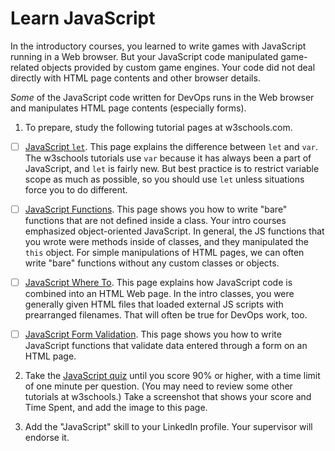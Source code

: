 # Learn JavaScript

In the introductory courses, you learned to write games with JavaScript running in a Web browser. But your JavaScript code manipulated game-related objects provided by custom game engines. Your code did not deal directly with HTML page contents and other browser details.

*Some* of the JavaScript code written for DevOps runs in the Web browser and manipulates HTML page contents (especially forms). 

1. To prepare, study the following tutorial pages at w3schools.com.

- [ ] [JavaScript `let`](). This page explains the difference between `let` and `var`. The w3schools tutorials use `var` because it has always been a part of JavaScript, and `let` is fairly new. But best practice is to restrict variable scope as much as possible, so you should use `let` unless situations force you to do different.

- [ ] [JavaScript Functions](https://www.w3schools.com/js/js_functions.asp). This page shows you how to write "bare" functions that are not defined inside a class. Your intro courses emphasized object-oriented JavaScript. In general, the JS functions that you wrote were methods inside of classes, and they manipulated the `this` object. For simple manipulations of HTML pages, we can often write "bare" functions without any custom classes or objects. 

- [ ] [JavaScript Where To](https://www.w3schools.com/js/js_whereto.asp). This page explains how JavaScript code is combined into an HTML Web page. In the intro classes, you were generally given HTML files that loaded external JS scripts with prearranged filenames. That will often be true for DevOps work, too.

- [ ] [JavaScript Form Validation](https://www.w3schools.com/js/js_validation.asp). This page shows you how to write JavaScript functions that validate data entered through a form on an HTML page.

2. Take the [JavaScript quiz](https://www.w3schools.com/quiztest/quiztest.asp?Qtest=JavaScript) until you score 90% or higher, with a time limit of one minute per question. (You may need to review some other tutorials at w3schools.) Take a screenshot that shows your score and Time Spent, and add the image to this page.

3. Add the "JavaScript" skill to your LinkedIn profile. Your supervisor will endorse it.
  
